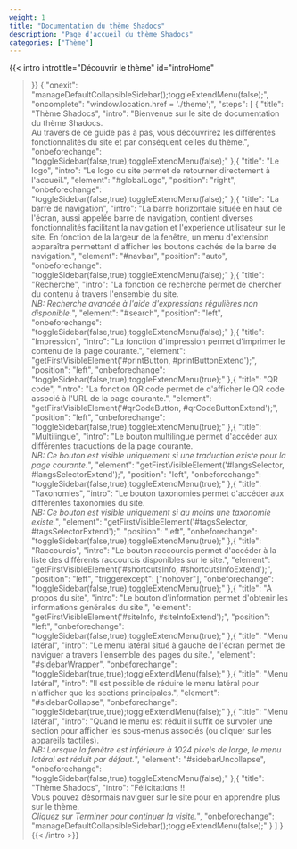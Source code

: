 ```yaml
---
weight: 1
title: "Documentation du thème Shadocs"
description: "Page d'accueil du thème Shadocs"
categories: ["Thème"]
---
```


{{< intro
  introtitle="Découvrir le thème"
  id="introHome"
>}}
{
  "onexit": "manageDefaultCollapsibleSidebar();toggleExtendMenu(false);",
  "oncomplete": "window.location.href = './theme';",
  "steps": [
    {
      "title": "Thème Shadocs",
      "intro": "Bienvenue sur le site de documentation du thème Shadocs.<br>Au travers de ce guide pas à pas, vous découvrirez les différentes fonctionnalités du site et par conséquent celles du thème.",
      "onbeforechange": "toggleSidebar(false,true);toggleExtendMenu(false);"
    },{
      "title": "Le logo",
      "intro": "Le logo du site permet de retourner directement à l'accueil.",
      "element": "#globalLogo",
      "position": "right",
      "onbeforechange": "toggleSidebar(false,true);toggleExtendMenu(false);"
    },{
      "title": "La barre de navigation",
      "intro": "La barre horizontale située en haut de l'écran, aussi appelée barre de navigation, contient diverses fonctionnalités facilitant la navigation et l'experience utilisateur sur le site. En fonction de la largeur de la fenêtre, un menu d'extension apparaîtra permettant d'afficher les boutons cachés de la barre de navigation.",
      "element": "#navbar",
      "position": "auto",
      "onbeforechange": "toggleSidebar(false,true);toggleExtendMenu(false);"
    },{
      "title": "Recherche",
      "intro": "La fonction de recherche permet de chercher du contenu à travers l'ensemble du site.<br><i>NB: Recherche avancée à l'aide d'expressions régulières non disponible.</i>",
      "element": "#search",
      "position": "left",
      "onbeforechange": "toggleSidebar(false,true);toggleExtendMenu(false);"
    },{
      "title": "Impression",
      "intro": "La fonction d'impression permet d'imprimer le contenu de la page courante.",
      "element": "getFirstVisibleElement('#printButton, #printButtonExtend');",
      "position": "left",
      "onbeforechange": "toggleSidebar(false,true);toggleExtendMenu(true);"
    },{
      "title": "QR code",
      "intro": "La fonction QR code permet de d'afficher le QR code associé à l'URL de la page courante.",
      "element": "getFirstVisibleElement('#qrCodeButton, #qrCodeButtonExtend');",
      "position": "left",
      "onbeforechange": "toggleSidebar(false,true);toggleExtendMenu(true);"
    },{
      "title": "Multilingue",
      "intro": "Le bouton multilingue permet d'accéder aux différentes traductions de la page courante.<br><i>NB: Ce bouton est visible uniquement si une traduction existe pour la page courante.</i>",
      "element": "getFirstVisibleElement('#langsSelector, #langsSelectorExtend');",
      "position": "left",
      "onbeforechange": "toggleSidebar(false,true);toggleExtendMenu(true);"
    },{
      "title": "Taxonomies",
      "intro": "Le bouton taxonomies permet d'accéder aux différentes taxonomies du site.<br><i>NB: Ce bouton est visible uniquement si au moins une taxonomie existe.</i>",
      "element": "getFirstVisibleElement('#tagsSelector, #tagsSelectorExtend');",
      "position": "left",
      "onbeforechange": "toggleSidebar(false,true);toggleExtendMenu(true);"
    },{
      "title": "Raccourcis",
      "intro": "Le bouton raccourcis permet d'accéder à la liste des différents raccourcis disponibles sur le site.",
      "element": "getFirstVisibleElement('#shortcutsInfo, #shortcutsInfoExtend');",
      "position": "left",
      "triggerexcept": ["nohover"],
      "onbeforechange": "toggleSidebar(false,true);toggleExtendMenu(true);"
    },{
      "title": "À propos du site",
      "intro": "Le bouton d'information permet d'obtenir les informations générales du site.",
      "element": "getFirstVisibleElement('#siteInfo, #siteInfoExtend');",
      "position": "left",
      "onbeforechange": "toggleSidebar(false,true);toggleExtendMenu(true);"
    },{
      "title": "Menu latéral",
      "intro": "Le menu latéral situé à gauche de l'écran permet de naviguer a travers l'ensemble des pages du site.",
      "element": "#sidebarWrapper",
      "onbeforechange": "toggleSidebar(true,true);toggleExtendMenu(false);"
    },{
      "title": "Menu latéral",
      "intro": "Il est possible de réduire le menu latéral pour n'afficher que les sections principales.",
      "element": "#sidebarCollapse",
      "onbeforechange": "toggleSidebar(true,true);toggleExtendMenu(false);"
    },{
      "title": "Menu latéral",
      "intro": "Quand le menu est réduit il suffit de survoler une section pour afficher les sous-menus associés (ou cliquer sur les appareils tactiles).<br><i>NB: Lorsque la fenêtre est inférieure à 1024 pixels de large, le menu latéral est réduit par défaut.</i>",
      "element": "#sidebarUncollapse",
      "onbeforechange": "toggleSidebar(false,true);toggleExtendMenu(false);"
    },{
      "title": "Thème Shadocs",
      "intro": "Félicitations !!<br>Vous pouvez désormais naviguer sur le site pour en apprendre plus sur le thème.<br><i>Cliquez sur Terminer pour continuer la visite.</i>",
      "onbeforechange": "manageDefaultCollapsibleSidebar();toggleExtendMenu(false);"
    }
  ]
}
{{< /intro >}}
